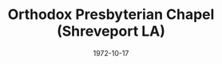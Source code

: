 ---
date: &id001 1972-10-17
end_date: null
location:
  address: null
  city: Shreveport
  state: LA
minister: []
ministers: []
name: Orthodox Presbyterian Chapel
names:
- end: 1973-01-01
  name: Orthodox Presbyterian Chapel
  start: 1972-10-17
origination_date: *id001
raw_data: "LA\nShreveport\nOrthodox Presbyterian Chapel  (October 17, 1972\u20131973)"
received_from: null
states:
- LA
status:
  active: false
  end_date: 1973-01-01
  reason: null
  received_from: null
  withdrawal_to: null
title: Orthodox Presbyterian Chapel (Shreveport LA)
year_established:
- 1972

---
